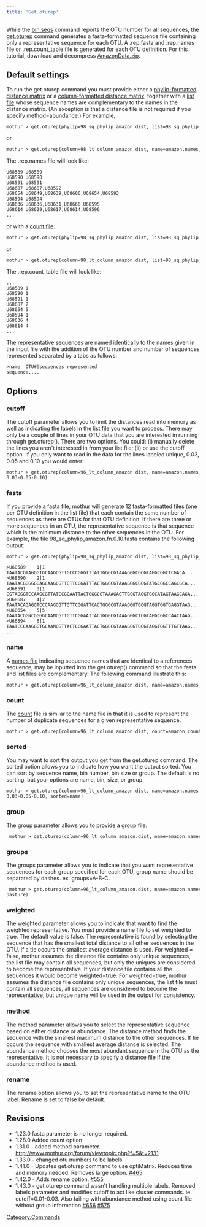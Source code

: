 ```yaml
---
title: 'Get.oturep'
---
```

While the [bin.seqs](bin.seqs) command reports the OTU number
for all sequences, the [get.oturep](get.oturep) command
generates a fasta-formatted sequence file containing only a
representative sequence for each OTU. A .rep.fasta and .rep.names file
or .rep.count\_table file is generated for each OTU definition. For this
tutorial, download and decompress
[AmazonData.zip](Media:AmazonData.zip).


## Default settings

To run the get.oturep command you must provide either a
[phylip-formatted distance
matrix](phylip-formatted_distance_matrix) or a
[column-formatted distance
matrix](column-formatted_distance_matrix), together with a
[list file](list_file) whose sequence names are complementary
to the names in the distance matrix. (An exception is that a distance
file is not required if you specify method=abundance.) For example,

    mothur > get.oturep(phylip=98_sq_phylip_amazon.dist, list=98_sq_phylip_amazon.an.list)

or

    mothur > get.oturep(column=98_lt_column_amazon.dist, name=amazon.names, list=98_sq_phylip_amazon.an.list)

The .rep.names file will look like:

    U68589 U68589
    U68590 U68590
    U68591 U68591
    U68687 U68687,U68592
    U68654 U68649,U68639,U68606,U68654,U68593
    U68594 U68594
    U68636 U68636,U68631,U68666,U68595
    U68614 U68629,U68617,U68614,U68596
    ...

or with a [ count file](Count_File):

    mothur > get.oturep(phylip=98_sq_phylip_amazon.dist, list=98_sq_phylip_amazon.an.unique_list, count=amazon.count_table)

or

    mothur > get.oturep(column=98_lt_column_amazon.dist, list=98_sq_phylip_amazon.an.unique_list, count=amazon.count_table)

The .rep.count\_table file will look like:

    ...
    U68589 1
    U68590 1
    U68591 1
    U68687 2
    U68654 5
    U68594 1
    U68636 4
    U68614 4
    ...

The representative sequences are named identically to the names given in
the input file with the addition of the OTU number and number of
sequences represented separated by a tabs as follows:

    >name  OTU#|sequences represented
    sequence....

## Options

### cutoff

The cutoff parameter allows you to limit the distances read into memory
as well as indicating the labels in the list file you want to process.
There may only be a couple of lines in your OTU data that you are
interested in running through get.oturep(). There are two options. You
could: (i) manually delete the lines you aren\'t interested in from your
list file; (ii) or use the cutoff option. If you only want to read in
the data for the lines labeled unique, 0.03, 0.05 and 0.10 you would
enter:

    mothur > get.oturep(column=96_lt_column_amazon.dist, name=amazon.names, fasta=amazon.fasta, list=98_sq_phylip_amazon.fn.list, label=unique-0.03-0.05-0.10)

### fasta

If you provide a fasta file, mothur will generate 12 fasta-formatted
files (one per OTU definition in the list file) that each contain the
same number of sequences as there are OTUs for that OTU definition. If
there are three or more sequences in an OTU, the representative sequence
is that sequence which is the minimum distance to the other sequences in
the OTU. For example, the file 98\_sq\_phylip\_amazon.fn.0.10.fasta
contains the following output:

    mothur > get.oturep(phylip=98_sq_phylip_amazon.dist, list=98_sq_phylip_amazon.an.list, fasta=amazon.fasta)

    >U68589    1|1
    TAATACGTAGGGTGCAAGCGTTGCCCGGGTTTATTGGGCGTAAAGGGCGCGTAGGCGGCTCGACA...
    >U68590    2|1
    TAATACGGGGGGAGCAAGCGTTGTTCGGATTTACTGGGCGTAAAGGGCGCGTATGCGGCCAGCGCA...
    >U68591    3|1
    CGTAGGGTCCAAGCGTTATCCGGAATTACTGGGCGTAAAGAGTTGCGTAGGTGGCATAGTAAGCAGA...
    >U68687    4|2
    TAATACAGAGGTCCCAAGCGTTGTTCGGATTCACTGGGCGTAAAGGGTGCGTAGGTGGTGAGGTAAG...
    >U68654    5|5
    TAATACGGNCGGGGCAANCGTTGTTCGGAATTACTGGGCGTAAAGGGCTCGTAGGCGGCCAACTAAG...
    >U68594    6|1
    TAATCCCAAGGGTGCAANCGTTACTCGGAATTACTGGGCGTAAAGCGTGCGTAGGTGGTTTGTTAAG...
    ...

### name

A [names file](names_file) indicating sequence names that are
identical to a references sequence, may be inputted into the
get.oturep() command so that the fasta and list files are complementary.
The following command illustrate this:

    mothur > get.oturep(column=96_lt_column_amazon.dist, name=amazon.names, fasta=amazon.unique.fasta, list=98_sq_phylip_amazon.fn.list)

### count

The [ count](Count_File) file is similar to the name file in
that it is used to represent the number of duplicate sequences for a
given representative sequence.

    mothur > get.oturep(column=96_lt_column_amazon.dist, count=amazon.count_table, fasta=amazon.unique.fasta, list=98_sq_phylip_amazon.fn.unique_list)

### sorted

You may want to sort the output you get from the get.oturep command. The
sorted option allows you to indicate how you want the output sorted. You
can sort by sequence name, bin number, bin size or group. The default is
no sorting, but your options are name, bin, size, or group.

    mothur > get.oturep(column=96_lt_column_amazon.dist, name=amazon.names, fasta=amazon.fasta, list=98_sq_phylip_amazon.fn.list, label=unique-0.03-0.05-0.10, sorted=name)

### group

The group parameter allows you to provide a group file.

     mothur > get.oturep(column=96_lt_column_amazon.dist, name=amazon.names, fasta=amazon.fasta, list=98_sq_phylip_amazon.fn.list, group=amazon.groups)

### groups

The groups parameter allows you to indicate that you want representative
sequences for each group specified for each OTU, group name should be
separated by dashes. ex. groups=A-B-C.

     mothur > get.oturep(column=96_lt_column_amazon.dist, name=amazon.names, fasta=amazon.fasta, list=98_sq_phylip_amazon.fn.list, group=amazon.groups, groups=forest-pasture)

### weighted

The weighted parameter allows you to indicate that want to find the
weighted representative. You must provide a name file to set weighted to
true. The default value is false. The representative is found by
selecting the sequence that has the smallest total distance to all other
sequences in the OTU. If a tie occurs the smallest average distance is
used. For weighted = false, mothur assumes the distance file contains
only unique sequences, the list file may contain all sequences, but only
the uniques are considered to become the representative. If your
distance file contains all the sequences it would become weighted=true.
For weighted=true, mothur assumes the distance file contains only unique
sequences, the list file must contain all sequences, all sequences are
considered to become the representative, but unique name will be used in
the output for consistency.

### method

The method parameter allows you to select the representative sequence
based on either distance or abundance. The distance method finds the
sequence with the smallest maximum distance to the other sequences. If
tie occurs the sequence with smallest average distance is selected. The
abundance method chooses the most abundant sequence in the OTU as the
representative. It is not necessary to specify a distance file if the
abundance method is used.

### rename

The rename option allows you to set the representative name to the OTU
label. Rename is set to false by default.

## Revisions

-   1.23.0 fasta parameter is no longer required.
-   1.28.0 Added count option
-   1.31.0 - added method parameter.
    <http://www.mothur.org/forum/viewtopic.php?f=5&t=2131>
-   1.33.0 - changed otu numbers to be labels
-   1.41.0 - Updates get.oturep command to use optiMatrix. Reduces time
    and memory needed. Removes large option.
    [\#465](https://github.com/mothur/mothur/issues/465)
-   1.42.0 - Adds rename option.
    [\#555](https://github.com/mothur/mothur/issues/555)
-   1.43.0 - get.oturep command wasn\'t handling multiple labels.
    Removed labels parameter and modifies cutoff to act like cluster
    commands. ie. cutoff=0.01-0.03. Also failing with abundance method
    using count file without group information
    [\#656](https://github.com/mothur/mothur/issues/656)
    [\#575](https://github.com/mothur/mothur/issues/575)

[Category:Commands](Category:Commands)
